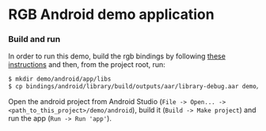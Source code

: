 # RGB Android demo application

### Build and run

In order to run this demo, build the rgb bindings by following
[these instructions](/bindings/android) and then, from the project root, run:

```bash
$ mkdir demo/android/app/libs
$ cp bindings/android/library/build/outputs/aar/library-debug.aar demo/android/app/libs/
```

Open the android project from Android Studio
(`File -> Open... -> <path_to_this_project>/demo/android`),
build it (`Build -> Make project`) and
run the app (`Run -> Run 'app'`).
